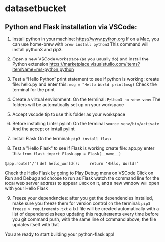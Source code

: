# datasetbucket

## Python and Flask installation via VSCode:

1. Install python in your machine: https://www.python.org
If on a Mac, you can use home-brew with `brew install python3`
This command will install python3 and pip3.

2. Open a new VSCode workspace (as you usually do) and install the Python extension
https://marketplace.visualstudio.com/items?itemName=ms-python.python

3. Test a “Hello Python” print statement to see if python is working:
create file: hello.py
and enter this:
` msg = “Hello World! `
` print(msg) `
Check the terminal for the print.

4. Create a virtual environment:
On the terminal:
`Python3 -m venv venv`
The folders will be automatically set up on your workspace

5. Accept vscode tip to use this folder as your workspace

6. Before installing Linter pylint:
On the terminal
` source venv/bin/activate `
And the accept or install pylint

7. Install Flask
On the terminal:
` pip3 install flask `

8. Test a "Hello Flask" to see if Flask is working
create file: app.py
enter this:
`from flask import Flask`
`app = Flask(__name__)`

`@app.route(‘/‘)`
`def hello_world():`
`    return 'Hello, World!’`

Check the Hello Flask by going to Play Debug menu on VSCode
Click on Run and Debug
and choose to run as Flask
watch the command line for the local web server address to appear
Click on it, and a new window will open with your Hello Flask

9. Freeze your dependencies:
after you get the dependencies installed, make sure you freeze them for version control 
on the terminal:
`pip3 freeze > requirements.txt`
a txt file will be created automatically with a list of dependencies
keep updating this requirements every time before you git command push, with the same line of command above, the file updates itself with that


You are ready to start building your python-flask app!



